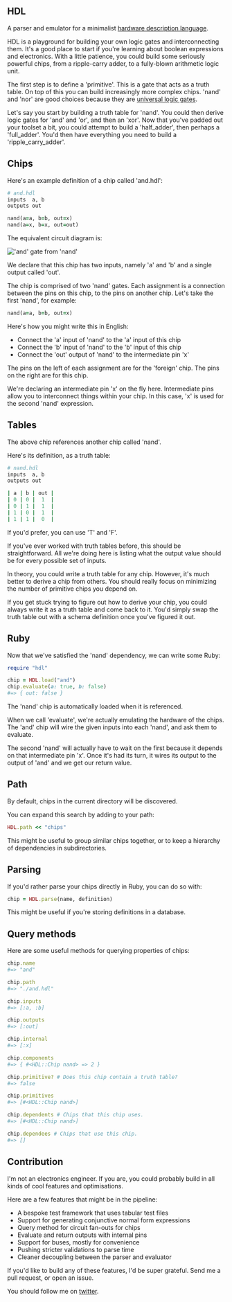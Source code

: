## HDL

A parser and emulator for a minimalist [hardware description language](http://en.wikipedia.org/wiki/Hardware_description_language).

HDL is a playground for building your own logic gates and interconnecting them. It's a good place to start if you're learning about boolean expressions and electronics. With a little patience, you could build some seriously powerful chips, from a ripple-carry adder, to a fully-blown arithmetic logic unit.

The first step is to define a 'primitive'. This is a gate that acts as a truth table. On top of this you can build increasingly more complex chips. 'nand' and 'nor' are good choices because they are [universal logic gates](https://en.wikipedia.org/wiki/Logic_gate#Universal_logic_gates).

Let's say you start by building a truth table for 'nand'. You could then derive logic gates for 'and' and 'or', and then an 'xor'. Now that you've padded out your toolset a bit, you could attempt to build a 'half_adder', then perhaps a 'full_adder'. You'd then have everything you need to build a 'ripple_carry_adder'.

## Chips

Here's an example definition of a chip called 'and.hdl':

```ruby
# and.hdl
inputs  a, b
outputs out

nand(a=a, b=b, out=x)
nand(a=x, b=x, out=out)
```

The equivalent circuit diagram is:

!['and' gate from 'nand'](http://upload.wikimedia.org/wikipedia/commons/1/16/AND_from_NAND.svg)

We declare that this chip has two inputs, namely 'a' and 'b' and a single output called 'out'.

The chip is comprised of two 'nand' gates. Each assignment is a connection between the pins on this chip, to the pins on another chip. Let's take the first 'nand', for example:

```ruby
nand(a=a, b=b, out=x)
```

Here's how you might write this in English:

* Connect the 'a' input of 'nand' to the 'a' input of this chip
* Connect the 'b' input of 'nand' to the 'b' input of this chip
* Connect the 'out' output of 'nand' to the intermediate pin 'x'

The pins on the left of each assignment are for the 'foreign' chip. The pins on the right are for this chip.

We're declaring an intermediate pin 'x' on the fly here. Intermediate pins allow you to interconnect things within your chip. In this case, 'x' is used for the second 'nand' expression.

## Tables

The above chip references another chip called 'nand'.

Here's its definition, as a truth table:

```ruby
# nand.hdl
inputs  a, b
outputs out

| a | b | out |
| 0 | 0 |  1  |
| 0 | 1 |  1  |
| 1 | 0 |  1  |
| 1 | 1 |  0  |
```

If you'd prefer, you can use 'T' and 'F'.

If you've ever worked with truth tables before, this should be straightforward. All we're doing here is listing what the output value should be for every possible set of inputs.

In theory, you could write a truth table for any chip. However, it's much better to derive a chip from others. You should really focus on minimizing the number of primitive chips you depend on.

If you get stuck trying to figure out how to derive your chip, you could always write it as a truth table and come back to it. You'd simply swap the truth table out with a schema definition once you've figured it out.

## Ruby

Now that we've satisfied the 'nand' dependency, we can write some Ruby:

```ruby
require "hdl"

chip = HDL.load("and")
chip.evaluate(a: true, b: false)
#=> { out: false }
```

The 'nand' chip is automatically loaded when it is referenced.

When we call 'evaluate', we're actually emulating the hardware of the chips. The 'and' chip will wire the given inputs into each 'nand', and ask them to evaluate.

The second 'nand' will actually have to wait on the first because it depends on that intermediate pin 'x'. Once it's had its turn, it wires its output to the output of 'and' and we get our return value.

## Path

By default, chips in the current directory will be discovered.

You can expand this search by adding to your path:

```ruby
HDL.path << "chips"
```

This might be useful to group similar chips together, or to keep a hierarchy of dependencies in subdirectories.

## Parsing

If you'd rather parse your chips directly in Ruby, you can do so with:

```ruby
chip = HDL.parse(name, definition)
```

This might be useful if you're storing definitions in a database.

## Query methods

Here are some useful methods for querying properties of chips:

```ruby
chip.name
#=> "and"

chip.path
#=> "./and.hdl"

chip.inputs
#=> [:a, :b]

chip.outputs
#=> [:out]

chip.internal
#=> [:x]

chip.components
#=> { #<HDL::Chip nand> => 2 }

chip.primitive? # Does this chip contain a truth table?
#=> false

chip.primitives
#=> [#<HDL::Chip nand>]

chip.dependents # Chips that this chip uses.
#=> [#<HDL::Chip nand>]

chip.dependees # Chips that use this chip.
#=> []
```

## Contribution

I'm not an electronics engineer. If you are, you could probably build in all kinds of cool features and optimisations.

Here are a few features that might be in the pipeline:

* A bespoke test framework that uses tabular test files
* Support for generating conjunctive normal form expressions
* Query method for circuit fan-outs for chips
* Evaluate and return outputs with internal pins
* Support for buses, mostly for convenience
* Pushing stricter validations to parse time
* Cleaner decoupling between the parser and evaluator

If you'd like to build any of these features, I'd be super grateful. Send me a pull request, or open an issue.

You should follow me on [twitter](http://twitter.com/cpatuzzo).
